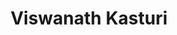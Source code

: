 ---
# Display name
title: Viswanath Kasturi

# Full name (for SEO)
first_name: Viswanath
last_name: Kasturi

sort_order: 6

# Username (this should match the folder name)
authors:
  - viswanath

# Is this the primary user of the site?
superuser: false

# Role/position
role: Research Professor of Eminence

# Organizations/Affiliations
organizations:
  - name: IIIT Hyderabad
    url: ''

# Short bio (displayed in user profile at end of posts)
bio: My research interests include Mathematics and Mathematics of Computer Science

interests:
  - Mathematics

education:
  courses:
    - course: PhD in Mathematics
      institution: Indian Statistical Institute, Kolkata
      year: 1968

# Social/Academic Networking
# For available icons, see: https://docs.hugoblox.com/getting-started/page-builder/#icons
#   For an email link, use "fas" icon pack, "envelope" icon, and a link in the
#   form "mailto:your-email@example.com" or "#contact" for contact widget.
social:
  - icon: envelope
    icon_pack: fas
    link: 'mailto:viswanath.iiithyd@gmail.com'
  # - icon: twitter
  #   icon_pack: fab
  #   link: https://twitter.com/GeorgeCushen
  # - icon: google-scholar
  #   icon_pack: ai
  #   link: https://scholar.google.co.uk/citations?user=sIwtMXoAAAAJ
  # - icon: github
  #   icon_pack: fab
  #   link: https://github.com/gcushen
# Link to a PDF of your resume/CV from the About widget.
# To enable, copy your resume/CV to `static/files/cv.pdf` and uncomment the lines below.
# - icon: cv
#   icon_pack: ai
#   link: files/cv.pdf

# Enter email to display Gravatar (if Gravatar enabled in Config)
email: ''

# Organizational groups that you belong to (for People widget)
#   Set this to `[]` or comment out if you are not using People widget.
user_groups:
  - Faculty
---